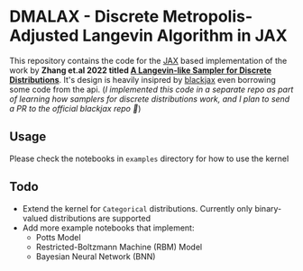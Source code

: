 # DMALAX - Discrete Metropolis-Adjusted Langevin Algorithm in JAX

This repository contains  the code for the [JAX](https://github.com/google/jax) based implementation of the work by __Zhang et.al 2022 titled [A Langevin-like Sampler for Discrete Distributions](https://arxiv.org/pdf/2206.09914.pdf)__. It's design is heavily insipred by [blackjax](https://github.com/blackjax-devs/blackjax/) even borrowing some code from the api. (_I implemented this code in a separate repo as part of learning how samplers for discrete distributions work, and I plan to send a PR to the official blackjax repo :crossed_fingers:_)

## Usage

Please check the notebooks in `examples` directory for how to use the kernel 


## Todo

- Extend the kernel for `Categorical` distributions. Currently only binary-valued distributions are supported
- Add more example notebooks that implement:
  - Potts Model
  - Restricted-Boltzmann Machine (RBM) Model
  - Bayesian Neural Network (BNN)
